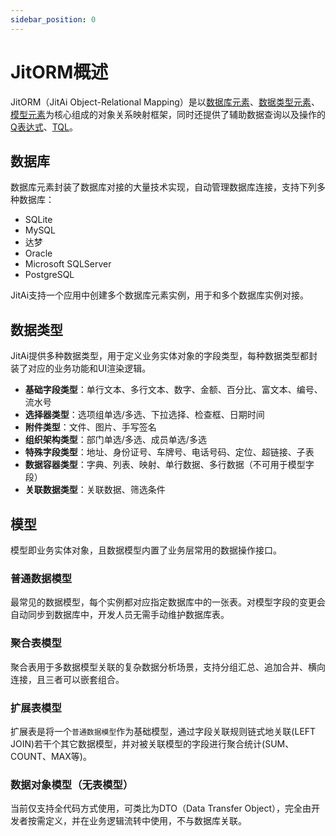 ```yaml
---
sidebar_position: 0
---
```


# JitORM概述
JitORM（JitAi Object-Relational Mapping）是以[数据库元素](/docs/reference/framework/JitORM/database)、[数据类型元素](/docs/reference/framework/JitORM/data-types)、[模型元素](/docs/reference/framework/JitORM/data-models)为核心组成的对象关系映射框架，同时还提供了辅助数据查询以及操作的[Q表达式](/docs/reference/framework/JitORM/q-expressions)、[TQL](/docs/reference/framework/JitORM/TQL)。

## 数据库
数据库元素封装了数据库对接的大量技术实现，自动管理数据库连接，支持下列多种数据库：
- SQLite
- MySQL
- 达梦
- Oracle
- Microsoft SQLServer
- PostgreSQL

JitAi支持一个应用中创建多个数据库元素实例，用于和多个数据库实例对接。

## 数据类型
JitAi提供多种数据类型，用于定义业务实体对象的字段类型，每种数据类型都封装了对应的业务功能和UI渲染逻辑。

- **基础字段类型**：单行文本、多行文本、数字、金额、百分比、富文本、编号、流水号
- **选择器类型**：选项组单选/多选、下拉选择、检查框、日期时间
- **附件类型**：文件、图片、手写签名
- **组织架构类型**：部门单选/多选、成员单选/多选
- **特殊字段类型**：地址、身份证号、车牌号、电话号码、定位、超链接、子表
- **数据容器类型**：字典、列表、映射、单行数据、多行数据（不可用于模型字段）
- **关联数据类型**：关联数据、筛选条件

## 模型
模型即业务实体对象，且数据模型内置了业务层常用的数据操作接口。

### 普通数据模型
最常见的数据模型，每个实例都对应指定数据库中的一张表。对模型字段的变更会自动同步到数据库中，开发人员无需手动维护数据库表。

### 聚合表模型
聚合表用于多数据模型关联的复杂数据分析场景，支持分组汇总、追加合并、横向连接，且三者可以嵌套组合。

### 扩展表模型
扩展表是将一个`普通数据模型`作为基础模型，通过字段关联规则链式地关联(LEFT JOIN)若干个其它数据模型，并对被关联模型的字段进行聚合统计(SUM、COUNT、MAX等)。

### 数据对象模型（无表模型）
当前仅支持全代码方式使用，可类比为DTO（Data Transfer Object），完全由开发者按需定义，并在业务逻辑流转中使用，不与数据库关联。
